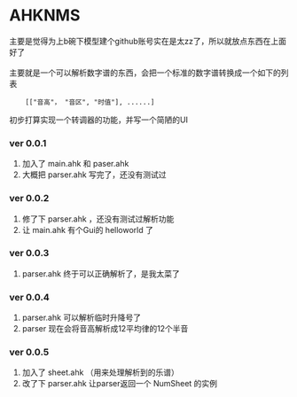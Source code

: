 # AHKNMS
主要是觉得为上b碗下模型建个github账号实在是太zz了，所以就放点东西在上面好了<br><br>
主要就是一个可以解析数字谱的东西，会把一个标准的数字谱转换成一个如下的列表<br>

```autohotkey
    [["音高"， "音区", "时值"], ......]
```

初步打算实现一个转调器的功能，并写一个简陋的UI

### ver 0.0.1

1. 加入了 main.ahk 和 paser.ahk 
2. 大概把 parser.ahk 写完了，还没有测试过

### ver 0.0.2

1. 修了下 parser.ahk ，还没有测试过解析功能
2. 让 main.ahk 有个Gui的 helloworld 了

### ver 0.0.3

1. parser.ahk 终于可以正确解析了，是我太菜了

### ver 0.0.4

1. parser.ahk 可以解析临时升降号了
2. parser 现在会将音高解析成12平均律的12个半音

### ver 0.0.5

1. 加入了 sheet.ahk （用来处理解析到的乐谱）
2. 改了下 parser.ahk 让parser返回一个 NumSheet 的实例
